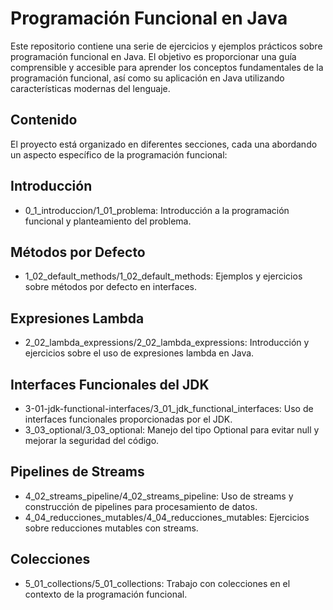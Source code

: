 # Programación Funcional en Java
Este repositorio contiene una serie de ejercicios y ejemplos prácticos sobre programación funcional en Java. El objetivo es proporcionar una guía comprensible y accesible para aprender los conceptos fundamentales de la programación funcional, así como su aplicación en Java utilizando características modernas del lenguaje.

## Contenido
El proyecto está organizado en diferentes secciones, cada una abordando un aspecto específico de la programación funcional:

## Introducción

- 0_1_introduccion/1_01_problema: Introducción a la programación funcional y planteamiento del problema.

## Métodos por Defecto

- 1_02_default_methods/1_02_default_methods: Ejemplos y ejercicios sobre métodos por defecto en interfaces.

## Expresiones Lambda

- 2_02_lambda_expressions/2_02_lambda_expressions: Introducción y ejercicios sobre el uso de expresiones lambda en Java.

## Interfaces Funcionales del JDK

- 3-01-jdk-functional-interfaces/3_01_jdk_functional_interfaces: Uso de interfaces funcionales proporcionadas por el JDK.
- 3_03_optional/3_03_optional: Manejo del tipo Optional para evitar null y mejorar la seguridad del código.

## Pipelines de Streams

- 4_02_streams_pipeline/4_02_streams_pipeline: Uso de streams y construcción de pipelines para procesamiento de datos.
- 4_04_reducciones_mutables/4_04_reducciones_mutables: Ejercicios sobre reducciones mutables con streams.

## Colecciones

- 5_01_collections/5_01_collections: Trabajo con colecciones en el contexto de la programación funcional.
